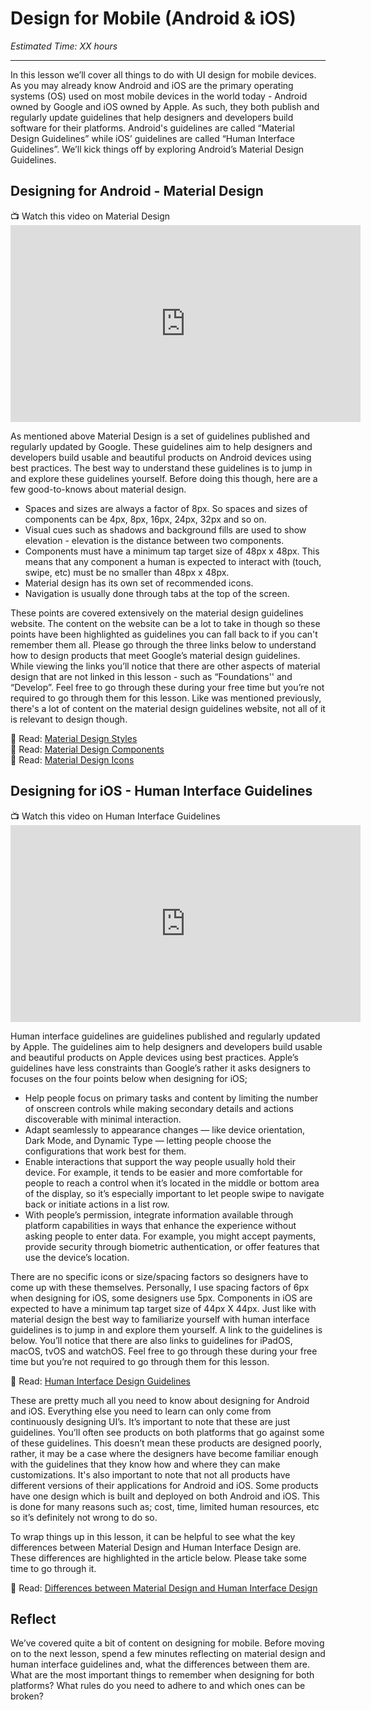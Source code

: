 # Design for Mobile (Android & iOS)
*Estimated Time: XX hours*

---

In this lesson we’ll cover all things to do with UI design for mobile devices. As you may already know Android and iOS are the primary operating systems (OS) used on most mobile devices in the world today - Android owned by Google and iOS owned by Apple. As such, they both publish and regularly update guidelines that help designers and developers build software for their platforms. Android's guidelines are called “Material Design Guidelines” while iOS’ guidelines are called “Human Interface Guidelines”. We’ll kick things off by exploring Android’s Material Design Guidelines. 


## Designing for Android - Material Design

<aside> 
  📺 Watch this video on Material Design
</aside>

<iframe width="560" height="315" src="https://www.youtube.com/embed/p4gmvHyuZzw" title="YouTube video player" frameborder="0" allow="accelerometer; autoplay; clipboard-write; encrypted-media; gyroscope; picture-in-picture" allowfullscreen></iframe>


As mentioned above Material Design is a set of guidelines published and regularly updated by Google. These guidelines aim to help designers and developers build usable and beautiful products on Android devices using best practices. The best way to understand these guidelines is to jump in and explore these guidelines yourself. Before doing this though, here are a few good-to-knows about material design.

- Spaces and sizes are always a factor of 8px. So spaces and sizes of components can be 4px, 8px, 16px, 24px, 32px and so on.
- Visual cues such as shadows and background fills are used to show elevation - elevation is the distance between two components.  
- Components must have a minimum tap target size of 48px x 48px. This means that any component a human is expected to interact with (touch, swipe, etc) must be no smaller than 48px x 48px.
- Material design has its own set of recommended icons.
- Navigation is usually done through tabs at the top of the screen.

These points are covered extensively on the material design guidelines website. The content on the website can be a lot to take in though so these points have been highlighted as guidelines you can fall back to if you can't remember them all. Please go through the three links below to understand how to design products that meet Google’s material design guidelines. While viewing the links you’ll notice that there are other aspects of material design that are not linked in this lesson - such as “Foundations'' and “Develop”. Feel free to go through these during your free time but you’re not required to go through them for this lesson. Like was mentioned previously, there's a lot of content on the material design guidelines website, not all of it is relevant to design though. 


 <aside> 
 📖 Read: <a href="https://m3.material.io/styles" target="_blank">Material Design Styles</a>
 </aside>

 <aside> 
 📖 Read: <a href="https://m3.material.io/components" target="_blank">Material Design Components</a>
 </aside>
 
 <aside> 
 📖 Read: <a href="https://fonts.google.com/icons" target="_blank">Material Design Icons</a>
 </aside>
 

## Designing for iOS - Human Interface Guidelines

<aside> 
  📺 Watch this video on Human Interface Guidelines
</aside>

<iframe width="560" height="315" src="https://www.youtube.com/embed/vtoiM8eps_U" title="YouTube video player" frameborder="0" allow="accelerometer; autoplay; clipboard-write; encrypted-media; gyroscope; picture-in-picture" allowfullscreen></iframe>


Human interface guidelines are guidelines published and regularly updated by Apple. The guidelines aim to help designers and developers build usable and beautiful products on Apple devices using best practices. Apple’s guidelines have less constraints than Google’s rather it asks designers to focuses on the four points below when designing for iOS;

- Help people focus on primary tasks and content by limiting the number of onscreen controls while making secondary details and actions discoverable with minimal interaction.
- Adapt seamlessly to appearance changes — like device orientation, Dark Mode, and Dynamic Type — letting people choose the configurations that work best for them.
- Enable interactions that support the way people usually hold their device. For example, it tends to be easier and more comfortable for people to reach a control when it’s located in the middle or bottom area of the display, so it’s especially important to let people swipe to navigate back or initiate actions in a list row.
- With people’s permission, integrate information available through platform capabilities in ways that enhance the experience without asking people to enter data. For example, you might accept payments, provide security through biometric authentication, or offer features that use the device’s location.

There are no specific icons or size/spacing factors so designers have to come up with these themselves. Personally, I use spacing factors of 6px when designing for iOS, some designers use 5px. Components in iOS are expected to have a minimum tap target size of 44px X 44px. 
Just like with material design the best way to familiarize yourself with human interface guidelines is to jump in and explore them yourself. A link to the guidelines is below. You’ll notice that there are also links to guidelines for iPadOS, macOS, tvOS and watchOS. Feel free to go through these during your free time but you’re not required to go through them for this lesson. 


 <aside> 
 📖 Read: <a href="https://developer.apple.com/design/human-interface-guidelines/platforms/designing-for-ios/" target="_blank">Human Interface Design Guidelines</a>
 </aside>


These are pretty much all you need to know about designing for Android and iOS. Everything else you need to learn can only come from continuously designing UI’s. It’s important to note that these are just guidelines. You’ll often see products on both platforms that go against some of these guidelines. This doesn’t mean these products are designed poorly, rather, it may be a case where the designers have become familiar enough with the guidelines that they know how and where they can make customizations. It's also important to note that not all products have different versions of their applications for Android and iOS. Some products have one design which is built and deployed on both Android and iOS. This is done for many reasons such as; cost, time, limited human resources, etc so it’s definitely not wrong to do so. 


To wrap things up in this lesson, it can be helpful to see what the key differences between Material Design and Human Interface Design are. These differences are highlighted in the article below. Please take some time to go through it.


 <aside> 
 📖 Read: <a href="https://www.learnui.design/blog/ios-vs-android-app-ui-design-complete-guide.html" target="_blank">Differences between Material Design and Human Interface Design</a>
 </aside>


## Reflect
We’ve covered quite a bit of content on designing for mobile. Before moving on to the next lesson, spend a few minutes reflecting on material design and human interface guidelines and, what the differences between them are. What are the most important things to remember when designing for both platforms? What rules do you need to adhere to and which ones can be broken?


